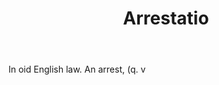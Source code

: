 ---
title: Arrestatio
permalink: "/definitions/arrestatio.html"
body: In oid English law. An arrest, (q. v
published_at: '2018-07-07'
layout: post
---